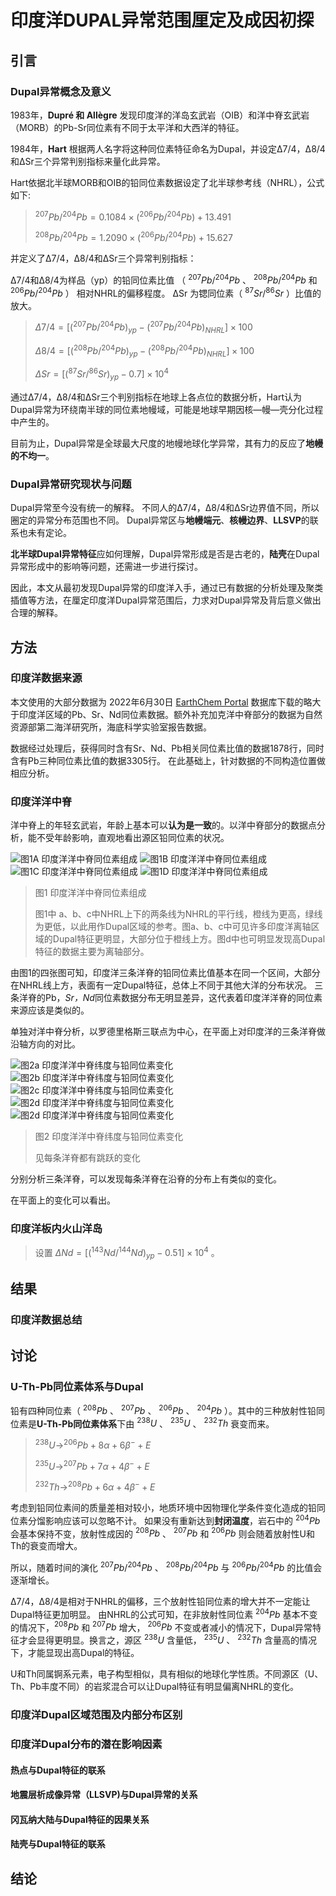 # 印度洋DUPAL异常范围厘定及成因初探

## 引言

### Dupal异常概念及意义

1983年，**Dupré 和 Allègre** 发现印度洋的洋岛玄武岩（OIB）和洋中脊玄武岩（MORB）的Pb-Sr同位素有不同于太平洋和大西洋的特征。

1984年，**Hart** 根据两人名字将这种同位素特征命名为Dupal，并设定Δ7/4，Δ8/4和ΔSr三个异常判别指标来量化此异常。

Hart依据北半球MORB和OIB的铅同位素数据设定了北半球参考线（NHRL），公式如下:

> $^{207}Pb/^{204}Pb = 0.1084 × (^{206}Pb/^{204}Pb) + 13.491$
>
> $^{208}Pb/^{204}Pb = 1.2090 × (^{206}Pb/^{204}Pb) + 15.627$

并定义了Δ7/4，Δ8/4和ΔSr三个异常判别指标：

Δ7/4和Δ8/4为样品（yp）的铅同位素比值 （ $^{207} Pb/ ^{204} Pb$ 、 $^{208} Pb/ ^{204} Pb$ 和 $^{206} Pb/ ^{204} Pb$ ） 相对NHRL的偏移程度。
ΔSr 为锶同位素（ $^{87}Sr/^{86}Sr$ ）比值的放大。

> $Δ7/4=[ (^{207} Pb/ ^{204} Pb)_{yp} - (^{207} Pb/ ^{204} Pb)_{NHRL}]×100$
>
> $Δ8/4 =[ (^{208} Pb/ ^{204} Pb)_{yp} - (^{208} Pb/ ^{204} Pb)_{NHRL}]×100$
>
> $ΔSr =[ (^{87}Sr/^{86}Sr)_{yp} - 0.7] ×10^4$

通过Δ7/4，Δ8/4和ΔSr三个判别指标在地球上各点位的数据分析，Hart认为Dupal异常为环绕南半球的同位素地幔域，可能是地球早期因核—幔—壳分化过程中产生的。

目前为止，Dupal异常是全球最大尺度的地幔地球化学异常，其有力的反应了**地幔的不均一**。

### Dupal异常研究现状与问题

Dupal异常至今没有统一的解释。
不同人的Δ7/4，Δ8/4和ΔSr边界值不同，所以圈定的异常分布范围也不同。
Dupal异常区与**地幔端元**、**核幔边界**、**LLSVP**的联系也未有定论。

**北半球Dupal异常特征**应如何理解，Dupal异常形成是否是古老的，**陆壳**在Dupal异常形成中的影响等问题，还需进一步进行探讨。

因此，本文从最初发现Dupal异常的印度洋入手，通过已有数据的分析处理及聚类插值等方法，在厘定印度洋Dupal异常范围后，力求对Dupal异常及背后意义做出合理的解释。

## 方法

### 印度洋数据来源

本文使用的大部分数据为 2022年6月30日 [EarthChem Portal](http://portal.earthchem.org/) 数据库下载的略大于印度洋区域的Pb、Sr、Nd同位素数据。额外补充加克洋中脊部分的数据为自然资源部第二海洋研究所，海底科学实验室报告数据。

数据经过处理后，获得同时含有Sr、Nd、Pb相关同位素比值的数据1878行，同时含有Pb三种同位素比值的数据3305行。
在此基础上，针对数据的不同构造位置做相应分析。

### 印度洋洋中脊

洋中脊上的年轻玄武岩，年龄上基本可以**认为是一致**的。以洋中脊部分的数据点分析，能不受年龄影响，直观地看出源区铅同位素的状况。

![图1A 印度洋洋中脊同位素组成](./Dupal/Pb207-206.svg ":size=500")
![图1B 印度洋洋中脊同位素组成](./Dupal/Pb208-206.svg ":size=500")
![图1C 印度洋洋中脊同位素组成](./Dupal/Pb207-208.svg ":size=500")
![图1D 印度洋洋中脊同位素组成](./Dupal/74-84.svg ":size=500")

> 图1 印度洋洋中脊同位素组成
>
> 图1中 a、b、c中NHRL上下的两条线为NHRL的平行线，橙线为更高，绿线为更低，以此用作Dupal区域的参考。图a、b、c中可见许多印度洋离轴区域的Dupal特征更明显，大部分位于橙线上方。图d中也可明显发现高Dupal特征的数据主要为离轴部分。

由图1的四张图可知，印度洋三条洋脊的铅同位素比值基本在同一个区间，大部分在NHRL线上方，表面有一定Dupal特征，总体上不同于其他大洋的分布状况。
三条洋脊的Pb，*Sr，Nd*同位素数据分布无明显差异，这代表着印度洋洋脊的同位素来源应该是类似的。

单独对洋中脊分析，以罗德里格斯三联点为中心，在平面上对印度洋的三条洋脊做沿轴方向的对比。

![图2a 印度洋洋中脊纬度与铅同位素变化](./Dupal/纬度-206.svg ":size=300")
![图2b 印度洋洋中脊纬度与铅同位素变化](./Dupal/纬度-207.svg ":size=300")
![图2c 印度洋洋中脊纬度与铅同位素变化](./Dupal/纬度-208.svg ":size=300")
![图2d 印度洋洋中脊纬度与铅同位素变化](./Dupal/纬度-74.svg ":size=300")
![图2d 印度洋洋中脊纬度与铅同位素变化](./Dupal/纬度-84.svg ":size=300")

> 图2 印度洋洋中脊纬度与铅同位素变化
>
> 见每条洋脊都有跳跃的变化

分别分析三条洋脊，可以发现每条洋脊在沿脊的分布上有类似的变化。

在平面上的变化可以看出。

### 印度洋板内火山洋岛

> 设置 $ΔNd =[ (^{143}Nd/^{144}Nd)_{yp} - 0.51] ×10^4$ 。

## 结果

### 印度洋数据总结

## 讨论

### U-Th-Pb同位素体系与Dupal

铅有四种同位素（ $^{208}Pb$ 、 $^{207}Pb$ 、 $^{206}Pb$ 、 $^{204}Pb$ ）。其中的三种放射性铅同位素是**U-Th-Pb同位素体系**下由 $^{238}U$ 、 $^{235}U$ 、 $^{232}Th$ 衰变而来。

> $^{238}U \to ^{206}Pb + 8 \alpha + 6 \beta ^{-} + E$
>
> $^{235}U \to ^{207}Pb + 7 \alpha + 4 \beta ^{-} + E$
>
> $^{232}Th \to ^{208}Pb + 6 \alpha + 4 \beta ^{-} + E$

考虑到铅同位素间的质量差相对较小，地质环境中因物理化学条件变化造成的铅同位素分馏影响应该可以忽略不计。
如果没有重新达到**封闭温度**，岩石中的 $^{204}Pb$ 会基本保持不变，放射性成因的 $^{208}Pb$ 、 $^{207}Pb$ 和 $^{206}Pb$ 则会随着放射性U和Th的衰变而增大。

所以，随着时间的演化 $^{207} Pb/ ^{204} Pb$ 、 $^{208} Pb/ ^{204} Pb$ 与 $^{206} Pb/ ^{204} Pb$ 的比值会逐渐增长。

Δ7/4，Δ8/4是相对于NHRL的偏移，三个放射性铅同位素的增大并不一定能让Dupal特征更加明显。
由NHRL的公式可知，在非放射性同位素 $^{204}Pb$ 基本不变的情况下，$^{208}Pb$ 和 $^{207}Pb$ 增大， $^{206}Pb$ 不变或者减小的情况下，Dupal异常特征才会显得更明显。换言之，源区 $^{238}U$ 含量低， $^{235}U$ 、 $^{232}Th$ 含量高的情况下，才能显现出高Dupal的特征。

U和Th同属锕系元素，电子构型相似，具有相似的地球化学性质。不同源区（U、Th、Pb丰度不同）的岩浆混合可以让Dupal特征有明显偏离NHRL的变化。

### 印度洋Dupal区域范围及内部分布区别

### 印度洋Dupal分布的潜在影响因素

#### 热点与Dupal特征的联系

#### 地震层析成像异常（LLSVP)与Dupal异常的关系

#### 冈瓦纳大陆与Dupal特征的因果关系

#### 陆壳与Dupal特征的联系

## 结论
